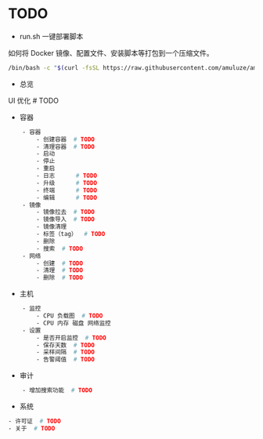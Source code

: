 # TODO

- run.sh 一键部署脚本

如何将 Docker 镜像、配置文件、安装脚本等打包到一个压缩文件。

```bash
/bin/bash -c "$(curl -fsSL https://raw.githubusercontent.com/amuluze/amprobe/main/run.sh)"
```

- 总览

UI 优化 # TODO

- 容器

```bash
    - 容器
        - 创建容器  # TODO
        - 清理容器  # TODO
        - 启动
        - 停止
        - 重启
        - 日志      # TODO
        - 升级      # TODO
        - 终端      # TODO
        - 编辑      # TODO
    - 镜像
        - 镜像拉去  # TODO
        - 镜像导入  # TODO
        - 镜像清理
        - 标签（tag）  # TODO
        - 删除
        - 搜索  # TODO
    - 网络
        - 创建  # TODO
        - 清理  # TODO
        - 删除  # TODO
```

- 主机

```bash
    - 监控
        - CPU 负载图  # TODO
        - CPU 内存 磁盘 网络监控
    - 设置
        - 是否开启监控  # TODO
        - 保存天数  # TODO
        - 采样间隔  # TODO
        - 告警阈值  # TODO
```


- 审计

```bash
    - 增加搜索功能  # TODO
```


- 系统

```bash
- 许可证  # TODO
- 关于  # TODO
```
